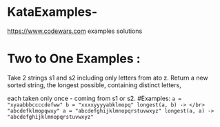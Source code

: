 # KataExamples-
https://www.codewars.com examples solutions

# Two to One Examples : 
Take 2 strings s1 and s2 including only letters from ato z. Return a new sorted string, the longest possible, containing distinct letters,</br>

each taken only once - coming from s1 or s2. #Examples: ``` a = "xyaabbbccccdefww" b = "xxxxyyyyabklmopq" longest(a, b) -> </br> "abcdefklmopqwxy"
a = "abcdefghijklmnopqrstuvwxyz" longest(a, a) -> "abcdefghijklmnopqrstuvwxyz" ```
